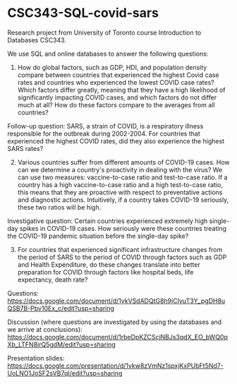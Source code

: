 # CSC343-SQL-covid-sars
Research project from University of Toronto course Introduction to Databases CSC343.

We use SQL and online databases to answer the following questions:

1. How do global factors, such as GDP, HDI, and population density compare between countries that experienced the highest Covid case rates and countries who experienced the lowest COVID case rates?
Which factors differ greatly, meaning that they have a high likelihood of significantly impacting COVID cases, and which factors do not differ much at all? How do these factors compare to the averages from all countries? 

Follow-up question: SARS, a strain of COVID, is a respiratory illness responsible for the outbreak during 2002-2004. For countries that experienced the highest COVID rates, did they also experience the highest SARS rates? 

2. Various countries suffer from different amounts of COVID-19 cases. How can we determine a country's proactivity in dealing with the virus?
We can use two measures: vaccine-to-case ratio and test-to-case ratio. If a country has a high vaccine-to-case ratio and a high test-to-case ratio, this means that they are proactive with respect to preventative actions and diagnostic actions.
Intuitively, if a country takes COVID-19 seriously, these two ratios will be high.

Investigative question: Certain countries experienced extremely high single-day spikes in COVID-19 cases. How seriously were these countries treating the COVID-19 pandemic situation before the single-day spike?

3. For countries that experienced significant infrastructure changes from the period of SARS to the period of COVID through factors such as GDP and Health Expenditure,
do these changes translate into better preparation for COVID through factors like hospital beds, life expectancy, death rate?

Questions:
https://docs.google.com/document/d/1ykVSdADQtG8h9jCIyuT3Y_pgDH8uQSB7B-Pbv10Ex_c/edit?usp=sharing

Discussion (where questions are investigated by using the databases and we arrive at conclusions):
https://docs.google.com/document/d/1rbeDpKZCScjNBJs3qdX_EO_bWQ0pXb_LTFN8irQ5gdM/edit?usp=sharing

Presentation slides:
https://docs.google.com/presentation/d/1vkw8zVmNz1spxjKxPUbFt5Nd7-UoLNO1JoSF2sVB7qI/edit?usp=sharing
